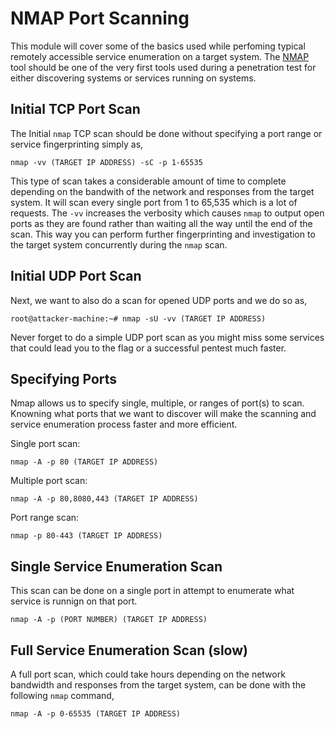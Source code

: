 # NMAP Port Scanning
This module will cover some of the basics used while perfoming typical remotely accessible service enumeration on a target system. The [NMAP](https://nmap.org) tool should be one of the very first tools used during a penetration test for either discovering systems or services running on systems.

## Initial TCP Port Scan
The Initial `nmap` TCP scan should be done without specifying a port range or service fingerprinting simply as,

`nmap -vv (TARGET IP ADDRESS) -sC -p 1-65535`

This type of scan takes a considerable amount of time to complete depending on the bandwith of the network and responses from the target system. It will scan every single port from 1 to 65,535 which is a lot of requests. The `-vv` increases the verbosity which causes `nmap` to output open ports as they are found rather than waiting all the way until the end of the scan. This way you can perform further fingerprinting and investigation to the target system concurrently during the `nmap` scan.

## Initial UDP Port Scan
Next, we want to also do a scan for opened UDP ports and we do so as,
```
root@attacker-machine:~# nmap -sU -vv (TARGET IP ADDRESS)
```
Never forget to do a simple UDP port scan as you might miss some services that could lead you to the flag or a successful pentest much faster.

## Specifying Ports
Nmap allows us to specify single, multiple, or ranges of port(s) to scan. Knowning what ports that we want to discover will make the scanning and service enumeration process faster and more efficient. 

Single port scan:

`nmap -A -p 80 (TARGET IP ADDRESS)`

Multiple port scan:

`nmap -A -p 80,8080,443 (TARGET IP ADDRESS)`

Port range scan:

`nmap -p 80-443 (TARGET IP ADDRESS)`

## Single Service Enumeration Scan
This scan can be done on a single port in attempt to enumerate what service is runnign on that port.

`nmap -A -p (PORT NUMBER) (TARGET IP ADDRESS)`

## Full Service Enumeration Scan (slow)
A full port scan, which could take hours depending on the network bandwidth and responses from the target system, can be done with the following `nmap` command,

`nmap -A -p 0-65535 (TARGET IP ADDRESS)`
